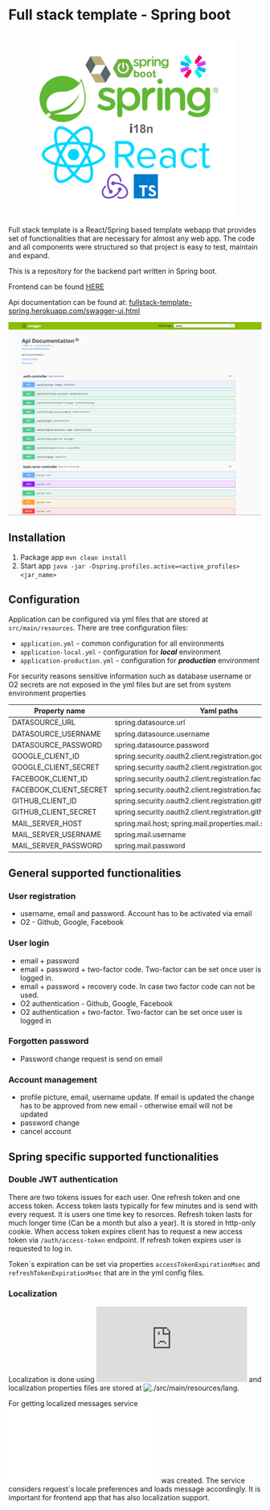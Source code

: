 # Full stack template - Spring boot 


<p align="center">
 <img src="./docs/logo.png" width="400">
</p>

Full stack template is a React/Spring based template webapp that provides set of functionalities that are necessary for almost any web app. The code and all components were structured so that project is easy to test, maintain and expand.

This is a repository for the backend part written in Spring boot.

Frontend can be found [HERE](https://github.com/Hasatori/fullstack-boilerplate-react-frontend)

Api documentation can be found at:  <a href="https://fullstack-template-spring.herokuapp.com/swagger-ui.html" target="_blank">fullstack-template-spring.herokuapp.com/swagger-ui.html</a>

![swagger_front_page](./docs/swagger_front_page.png)

## Installation

1) Package app `mvn clean install`
2) Start app `java -jar -Dspring.profiles.active=<active_profiles> <jar_name> `


## Configuration

Application can be configured via yml files that are stored at `src/main/resources`. There are tree configuration files:

* `application.yml` - common configuration for all environments
* `application-local.yml` - configuration for **_local_** environment
* `application-production.yml` - configuration for **_production_** environment

For security reasons sensitive information such as database username or O2 secrets are not exposed in the yml files but are set from system environment properties

| Property name           | Yaml paths            |                              
| -----------             | -----------           |
| DATASOURCE_URL          | spring.datasource.url                                           
| DATASOURCE_USERNAME     | spring.datasource.username                                      
| DATASOURCE_PASSWORD     | spring.datasource.password                                      
| GOOGLE_CLIENT_ID        | spring.security.oauth2.client.registration.google.clientId             
| GOOGLE_CLIENT_SECRET    | spring.security.oauth2.client.registration.google.clientSecret         
| FACEBOOK_CLIENT_ID      | spring.security.oauth2.client.registration.facebook.clientId             
| FACEBOOK_CLIENT_SECRET  | spring.security.oauth2.client.registration.facebook.clientSecret         
| GITHUB_CLIENT_ID        | spring.security.oauth2.client.registration.github.clientId             
| GITHUB_CLIENT_SECRET    | spring.security.oauth2.client.registration.github.clientSecret         
| MAIL_SERVER_HOST        | spring.mail.host; spring.mail.properties.mail.smtp.ssl.trust        
| MAIL_SERVER_USERNAME    | spring.mail.username         
| MAIL_SERVER_PASSWORD    | spring.mail.password

## General supported functionalities
### User registration
  * username, email and password. Account has to be activated via email
  * O2 - Github, Google, Facebook
### User login
  * email + password
  * email + password + two-factor code. Two-factor can be set once user is logged in.
  * email + password + recovery code. In case two factor code can not be used.
  * O2 authentication - Github, Google, Facebook
  * O2 authentication + two-factor. Two-factor can be set once user is logged in
### Forgotten password 
   * Password change request is send on email
### Account management
  * profile picture, email, username update. If email is updated the change has to be approved from new email -
    otherwise email will not be updated
  * password change
  * cancel account

## Spring specific supported functionalities

### Double JWT authentication

There are two tokens issues for each user. One refresh token and one access token. Access token lasts typically for few minutes and is send with every request. It is users one time key to resorces. Refresh token lasts for much longer time (Can be a month but also a year). It is stored in http-only cookie. When access token expires  client has to request a new access token via `/auth/access-token` endpoint. If refresh token expires user is requested to log in.

Token\`s expiration can be set via properties `accessTokenExpirationMsec` and `refreshTokenExpirationMsec` that are in the yml config files.

### Localization 

Localization is done using ![ResourceBundleMessageSource](https://docs.spring.io/spring-framework/docs/current/javadoc-api/org/springframework/context/support/ResourceBundleMessageSource.html) and localization properties files are stored at ![./src/main/resources/lang](./src/main/resources/lang). 

For getting localized messages service ![MessageService](./src/main/java/com/example/fullstacktemplate/service/MessageService.java) was created. The service considers request\`s locale preferences and loads message accordingly. It is important for frontend app that has also localization support.





